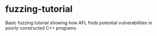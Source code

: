 # fuzzing-tutorial
Basic fuzzing tutorial showing how AFL finds potential vulnerabilities in poorly constructed C++ programs.
